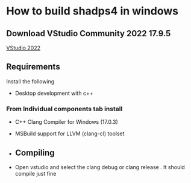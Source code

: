 <!--
SPDX-FileCopyrightText: 2024 shadPS4 Emulator Project
SPDX-License-Identifier: GPL-2.0-or-later
-->

# How to build shadps4 in windows 

## Download VStudio Community 2022 17.9.5

[VStudio 2022](https://visualstudio.microsoft.com/vs/)

## Requirements

Install the following

- Desktop development with c++

### From Individual components tab install

- C++ Clang Compiler for Windows (17.0.3)
- MSBuild support for LLVM (clang-cl) toolset

- ## Compiling

- Open vstudio and select the clang debug or clang release . It should compile just fine
